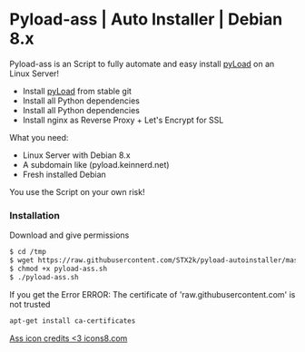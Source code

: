 
# Pyload-ass | Auto Installer | Debian 8.x


Pyload-ass is an Script to fully automate and easy install [pyLoad](https://pyload.net) on an Linux Server!

  - Install [pyLoad](https://pyload.net) from stable git
  - Install all Python dependencies
  - Install all Python dependencies 
  - Install nginx as Reverse Proxy + Let's Encrypt for SSL

What you need:
  - Linux Server with Debian 8.x
  - A subdomain like (pyload.keinnerd.net)
  - Fresh installed Debian

You use the Script on your own risk!

### Installation

Download and give permissions

```sh
$ cd /tmp
$ wget https://raw.githubusercontent.com/STX2k/pyload-autoinstaller/master/pyload-ass.sh
$ chmod +x pyload-ass.sh
$ ./pyload-ass.sh
```
If you get the Error ERROR: The certificate of 'raw.githubusercontent.com' is not trusted
```sh
apt-get install ca-certificates
```

[Ass icon credits <3 icons8.com](https://icons8.com/web-app/13036/Bottom)
